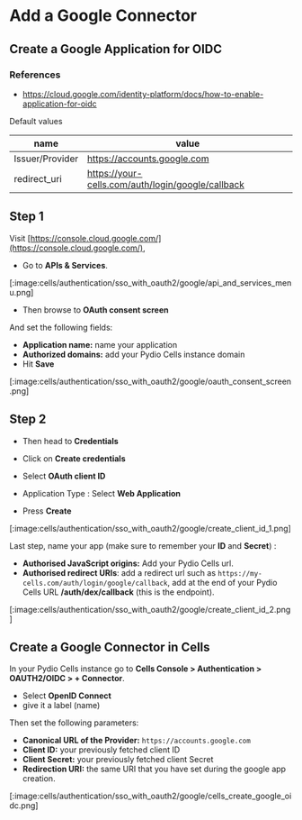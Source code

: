 # Add a Google Connector

## Create a Google Application for OIDC

### References

- https://cloud.google.com/identity-platform/docs/how-to-enable-application-for-oidc

Default values

| name            | value                                             |
| --------------- | ------------------------------------------------- |
| Issuer/Provider | https://accounts.google.com                       |
| redirect_uri    | https://your-cells.com/auth/login/google/callback |

## Step 1

Visit [https://console.cloud.google.com/](https://console.cloud.google.com/), 

- Go to **APIs & Services**.

[:image:cells/authentication/sso_with_oauth2/google/api_and_services_menu.png]

- Then browse to **OAuth consent screen**

And set the following fields:

- **Application name:** name your application
- **Authorized domains:** add your Pydio Cells instance domain
- Hit **Save**

[:image:cells/authentication/sso_with_oauth2/google/oauth_consent_screen.png]

## Step 2

- Then head to **Credentials**

- Click on **Create credentials**
- Select **OAuth client ID**

- Application Type : Select **Web Application**
- Press **Create**


[:image:cells/authentication/sso_with_oauth2/google/create_client_id_1.png]


Last step, name your app (make sure to remember your **ID** and **Secret**) :

- **Authorised JavaScript origins:** Add your Pydio Cells url.
- **Authorised redirect URIs**: add a redirect url such as `https://my-cells.com/auth/login/google/callback`, add at the end of your Pydio Cells URL **/auth/dex/callback** (this is the endpoint).
  
[:image:cells/authentication/sso_with_oauth2/google/create_client_id_2.png]

## Create a Google Connector in Cells

In your Pydio Cells instance go to **Cells Console > Authentication > OAUTH2/OIDC > + Connector**.

- Select **OpenID Connect**
- give it a label (name)

Then set the following parameters:

- **Canonical URL of the Provider:** `https://accounts.google.com`
- **Client ID:** your previously fetched client ID
- **Client Secret:** your previously fetched client Secret
- **Redirection URI:** the same URI that you have set during the google app creation.

[:image:cells/authentication/sso_with_oauth2/google/cells_create_google_oidc.png]
